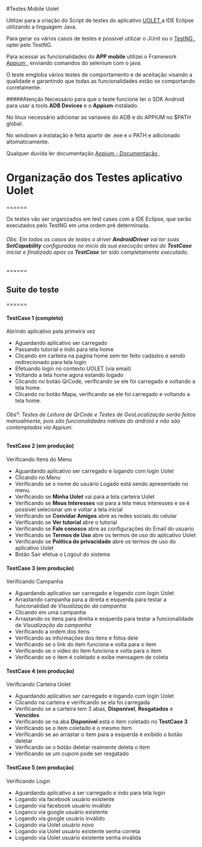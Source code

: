 
#Testes Mobile Uolet

Utilizei para a criação do Script de testes do aplicativo [ UOLET ](https://uolet.com/) a IDE Eclipse utilizando a linguagem Java.

Para gerar os vários casos de testes é possivel utilizar o JUnit ou o [ TestNG ](http://testng.org/doc/index.html), optei pelo TestNG.

Para acessar as funcionalidades do **APP mobile** utilizei o Framework [ Appium ](http://appium.io/), enviando comandos do selenium com o java.

O teste emgloba vários testes de comportamento e de aceitação visando a qualidade e garantindo que todas as funcionalidades estão se comportando corretamente.

#####Atenção
Necessário para que o teste funcione ter o SDK Android para usar a tools **ADB Devices** e o **Appium** instalado.

No linux necessário adicionar as variaveis do ADB e do APPIUM no $PATH global.

No windown a instalação é feita apartir de .exe e o PATH e adicionado altomaticamente. 

Qualquer duvida ler documentação [ Appium - Documentação ](http://appium.io/documentation.html?lang=pt) .


# Organização dos Testes aplicativo Uolet
======

Os testes vão ser organizados em test cases com a IDE Eclipse, que serão executados pelo TestNG em uma ordem pré determinada.

###### Obs: Em todos os casos de testes o driver **AndroidDriver** vai ter suas **SetCapability** configuradas no inicio da sua execução antes do **TestCase** iniciar e finalizado após os **TestCase** ter sido *completamente* executado.
======

## Suite de teste
======

#### TestCase 1 (completo)

Abrindo aplicativo pela primeira vez

* Aguardando aplicativo ser carregado
* Passando tutorial e indo para tela home
* Clicando em carteira na pagina home sem ter feito cadastro e sendo redirecionado para tela login
* Efetuando login no contexto UOLET (via email)
* Voltando a tela home agora estando logado
* Clicando no botão QrCode, verificando se ele foi carregado e voltando a tela home.
* Clicando no botão Mapa, verificando se ele foi carregado e voltando a tela home.

###### Obs²: Testes de Leitura de QrCode e Testes de GeoLocalização serão feitos manualmente, pois são funcionalidades nativas do android e não são contempladas via Appium.


#### TestCase 2 (em produção)

Verificando Itens do Menu

* Aguardando aplicativo ser carregado e logando com login Uolet
* Clicando no Menu
* Verificando se o nome do usuário Logado está sendo apresentado no menu.
* Verificando se **Minha Uolet** vai para a tela carteira Uolet
* Verificando se **Meus Interesses** vai para a tela meus interesses e se é possivel selecionar um e voltar a tela inicial
* Verificando se **Convidar Amigos** abre as redes sociais do celular
* Verificando se **Ver tutorial** abre o tutorial
* Verificando se **Fale conosco** abre as configurações do Email do usuario
* Verificando se **Termos de Uso** abre os termos de uso do aplicativo Uolet
* Verificando se **Política de privacidade** abre os termos de uso do aplicativo Uolet
* Botão Sair efetua o Logout do sistema


#### TestCase 3 (em produção)

Verificando Campanha

* Aguardando aplicativo ser carregado e logando com login Uolet
* Arrastando campanha para a direita e esquerda para testar a funcionalidad de *Visualização da campanha*
* Clicando em uma campanha
* Arrastando os itens para direita e esquerda para testar a funcionalidade de *Visualização da campanha*
* Verificando a ordem dos itens
* Verificando as informações dos itens e fotos dele
* Verificando se o link do item funciona e volta para o item
* Verificando se o video do item funciona e volta para o item
* Verificando se o item é coletado e exibe mensagem de coleta


#### TestCase 4 (em produção)

Verificando Carteira Uolet

* Aguardando aplicativo ser carregado e logando com login Uolet
* Clicando na carteira e verificando se ela foi carregada
* Verificando se a carteira tem 3 abas, **Disponível**, **Resgatados** e **Vencidos**
* Verificando se na aba **Disponível** está o item coletado no **TestCase 3**
* Verificando se o item coletado é o mesmo item 
* Verificando se ao arrastar o item para a esquerda é exibido o botão deletar
* Verificando se o botão deletar realmente deleta o item
* Verificando se um cupom pode ser resgatado


#### TestCase 5 (em produção)

Verificando Login

* Aguardando aplicativo a ser carregado e indo para tela login
* Logando via facebook usuário existente
* Logando via facebook usuário inválido
* Loganco via google usuário existente
* Logando via google usuário inválido
* Logando via Uolet usuário novo
* Logando via Uolet usuário existente senha correta
* Logando via Uolet usuário existente senha inválida






	